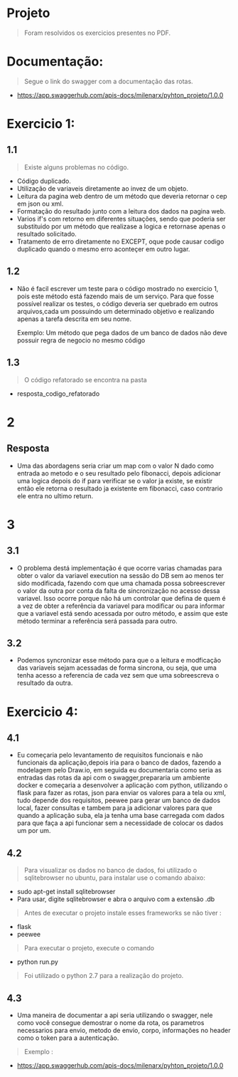 # Projeto
> Foram resolvidos os exercicios presentes no PDF.

# Documentação:
> Segue o link do swagger com a documentação das rotas.
* https://app.swaggerhub.com/apis-docs/milenarx/pyhton_projeto/1.0.0

# Exercicio 1:
## 1.1
> Existe alguns problemas no código.
* Código duplicado.
* Utilização de variaveis diretamente ao invez de um objeto.
* Leitura da pagina web dentro de um método que deveria retornar o cep
em json ou xml.
* Formatação do resultado junto com a leitura dos dados na pagina web.
* Varios if's com retorno em diferentes situações, sendo que poderia
ser substituido por um método que realizase a logica e retornase
apenas o resultado solicitado.
* Tratamento de erro diretamente no EXCEPT, oque pode causar codigo
duplicado quando o mesmo erro aconteçer em outro lugar.

## 1.2
* Não é facil escrever um teste para o código mostrado no exercicio 1, 
    pois este método está fazendo mais de um serviço. Para que fosse possível
    realizar os testes, o código deveria ser quebrado em outros arquivos,cada
    um possuindo um determinado objetivo e realizando apenas a tarefa descrita
    em seu nome.

    Exemplo:
        Um método que pega dados de um banco de dados não deve possuir regra de 
        negocio no mesmo código
## 1.3
> O código refatorado se encontra na pasta 
* resposta_codigo_refatorado
# 2
## Resposta
* Uma das abordagens seria criar um map com o valor N dado como entrada ao metodo
    e o seu resultado pelo fibonacci, depois adicionar uma logica depois do if para verificar
    se o valor ja existe, se existir então ele retorna o resultado ja existente em fibonacci,
    caso contrario ele entra no ultimo return.
# 3
## 3.1
* O problema destá implementação é que ocorre varias chamadas para obter 
    o valor da variavel execution na sessão do DB sem ao menos ter sido modificada,
    fazendo com que uma chamada possa sobreescrever o valor da outra por conta
    da falta de sincronização no acesso dessa variavel.
    Isso ocorre porque não há um controlar que defina de quem é a vez de obter
    a referência da variavel para modificar ou para informar que a variavel 
    está sendo acessada por outro método, e assim que este método terminar
    a referência será passada para outro.
## 3.2
* Podemos syncronizar esse método para que o a leitura e modficação
    das variaveis sejam acessadas de forma sincrona, ou seja, que uma tenha acesso a referencia
    de cada vez sem que uma sobreescreva o resultado da outra.
# Exercicio 4:
## 4.1
* Eu começaria pelo levantamento de requisitos funcionais e não funcionais 
    da aplicação,depois iria para o banco de dados, fazendo a modelagem pelo Draw.io,
    em seguida eu documentaria como seria as entradas das rotas da api com 
    o swagger,prepararia um ambiente docker e começaria a desenvolver a 
    aplicação com python, utilizando o flask para fazer as rotas, json para
    enviar os valores para a tela ou xml, tudo depende dos requisitos,
    peewee para gerar um banco de dados local, fazer consultas e tambem para ja adicionar valores
    para que quando a aplicação suba, ela ja tenha uma base carregada com dados para que 
    faça a api funcionar sem a necessidade de colocar os dados um por um.

## 4.2
> Para visualizar os dados no banco de dados, foi utilizado o sqlitebrowser no ubuntu, para instalar use o comando abaixo:
* sudo apt-get install sqlitebrowser
* Para usar, digite sqlitebrowser e abra o arquivo com a extensão .db
> Antes de executar o projeto instale esses frameworks se não tiver :
* flask
* peewee 
> Para executar o projeto, execute o comando
* python run.py
> Foi utilizado o python 2.7 para a realização do projeto.

## 4.3
* Uma maneira de documentar a api seria utilizando o swagger, nele como
    você consegue demostrar o nome da rota, os parametros necessarios para envio,
    metodo de envio, corpo, informações no header como o token para a autenticação.
> Exemplo :
* https://app.swaggerhub.com/apis-docs/milenarx/pyhton_projeto/1.0.0
